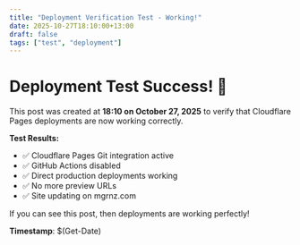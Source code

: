 ```yaml
---
title: "Deployment Verification Test - Working!"
date: 2025-10-27T18:10:00+13:00
draft: false
tags: ["test", "deployment"]
---
```


# Deployment Test Success! 🎉

This post was created at **18:10 on October 27, 2025** to verify that Cloudflare Pages deployments are now working correctly.

**Test Results:**
- ✅ Cloudflare Pages Git integration active
- ✅ GitHub Actions disabled 
- ✅ Direct production deployments working
- ✅ No more preview URLs
- ✅ Site updating on mgrnz.com

If you can see this post, then deployments are working perfectly!

**Timestamp**: $(Get-Date)